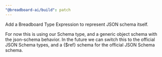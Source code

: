 ```yaml
---
"@breadboard-ai/build": patch
---
```


Add a Breadboard Type Expression to represent JSON schema itself.

For now this is using our Schema type, and a generic object schema
with the json-schema behavior. In the future we can switch this to
the official JSON Schema types, and a {$ref} schema for the official
JSON Schema schema.
